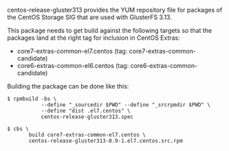 centos-release-gluster313 provides the YUM repository file for packages of the
CentOS Storage SIG that are used with GlusterFS 3.13.

This package needs to get build against the following targets so that the
packages land at the right tag for inclusion in CentOS Extras:

 - core7-extras-common-el7.centos (tag: core7-extras-common-candidate)
 - core6-extras-common-el6.centos (tag: core6-extras-common-candidate)

Building the package can be done like this:


    $ rpmbuild -bs \
               --define "_sourcedir $PWD" --define "_srcrpmdir $PWD" \
               --define "dist .el7.centos" \
               centos-release-gluster313.spec

    $ cbs \
           build core7-extras-common-el7.centos \
           centos-release-gluster313-0.9-1.el7.centos.src.rpm

